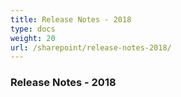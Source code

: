```yaml
---
title: Release Notes - 2018
type: docs
weight: 20
url: /sharepoint/release-notes-2018/
---
```


### Release Notes - 2018
